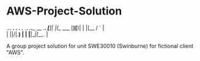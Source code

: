 # AWS-Project-Solution

.__..  . __.         .__ .__ .__.   ..___ __ .___.
[__]|  |(__    ___   [__)[__)|  |   |[__ /  `  |  
|  ||/\|.__)         |   |  \|__|\__|[___\__.  | 

A group project solution for unit SWE30010 (Swinburne) for fictional client "AWS".

